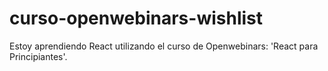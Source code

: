 # curso-openwebinars-wishlist
Estoy aprendiendo React utilizando el curso de Openwebinars: 'React para Principiantes'.
